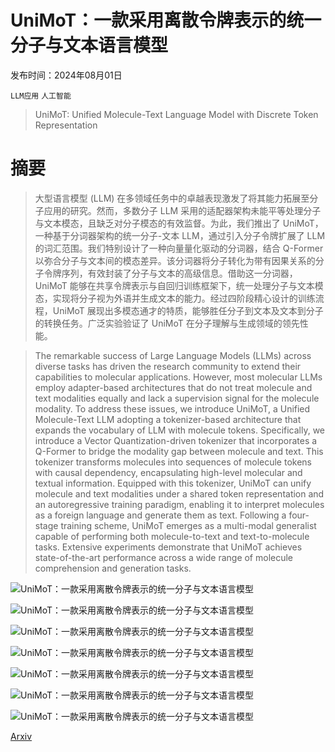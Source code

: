 # UniMoT：一款采用离散令牌表示的统一分子与文本语言模型

发布时间：2024年08月01日

`LLM应用` `人工智能`

> UniMoT: Unified Molecule-Text Language Model with Discrete Token Representation

# 摘要

> 大型语言模型 (LLM) 在多领域任务中的卓越表现激发了将其能力拓展至分子应用的研究。然而，多数分子 LLM 采用的适配器架构未能平等处理分子与文本模态，且缺乏对分子模态的有效监督。为此，我们推出了 UniMoT，一种基于分词器架构的统一分子-文本 LLM，通过引入分子令牌扩展了 LLM 的词汇范围。我们特别设计了一种向量量化驱动的分词器，结合 Q-Former 以弥合分子与文本间的模态差异。该分词器将分子转化为带有因果关系的分子令牌序列，有效封装了分子与文本的高级信息。借助这一分词器，UniMoT 能够在共享令牌表示与自回归训练框架下，统一处理分子与文本模态，实现将分子视为外语并生成文本的能力。经过四阶段精心设计的训练流程，UniMoT 展现出多模态通才的特质，能够胜任分子到文本及文本到分子的转换任务。广泛实验验证了 UniMoT 在分子理解与生成领域的领先性能。

> The remarkable success of Large Language Models (LLMs) across diverse tasks has driven the research community to extend their capabilities to molecular applications. However, most molecular LLMs employ adapter-based architectures that do not treat molecule and text modalities equally and lack a supervision signal for the molecule modality. To address these issues, we introduce UniMoT, a Unified Molecule-Text LLM adopting a tokenizer-based architecture that expands the vocabulary of LLM with molecule tokens. Specifically, we introduce a Vector Quantization-driven tokenizer that incorporates a Q-Former to bridge the modality gap between molecule and text. This tokenizer transforms molecules into sequences of molecule tokens with causal dependency, encapsulating high-level molecular and textual information. Equipped with this tokenizer, UniMoT can unify molecule and text modalities under a shared token representation and an autoregressive training paradigm, enabling it to interpret molecules as a foreign language and generate them as text. Following a four-stage training scheme, UniMoT emerges as a multi-modal generalist capable of performing both molecule-to-text and text-to-molecule tasks. Extensive experiments demonstrate that UniMoT achieves state-of-the-art performance across a wide range of molecule comprehension and generation tasks.

![UniMoT：一款采用离散令牌表示的统一分子与文本语言模型](../../../paper_images/2408.00863/x1.png)

![UniMoT：一款采用离散令牌表示的统一分子与文本语言模型](../../../paper_images/2408.00863/x2.png)

![UniMoT：一款采用离散令牌表示的统一分子与文本语言模型](../../../paper_images/2408.00863/x3.png)

![UniMoT：一款采用离散令牌表示的统一分子与文本语言模型](../../../paper_images/2408.00863/x4.png)

![UniMoT：一款采用离散令牌表示的统一分子与文本语言模型](../../../paper_images/2408.00863/x5.png)

![UniMoT：一款采用离散令牌表示的统一分子与文本语言模型](../../../paper_images/2408.00863/x6.png)

![UniMoT：一款采用离散令牌表示的统一分子与文本语言模型](../../../paper_images/2408.00863/x7.png)

[Arxiv](https://arxiv.org/abs/2408.00863)